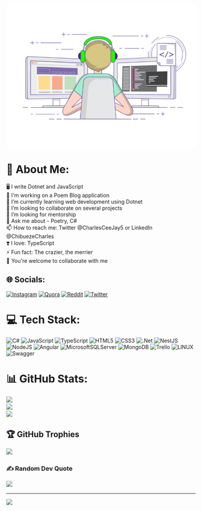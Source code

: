 ![Alt text](image.gif "Title")
# 💫 About Me:
🖥️ I write Dotnet and JavaScript<br>🔭 I'm working on a Poem Blog application<br>🌱 I’m currently learning web development using Dotnet<br>👯 I’m looking to collaborate on several projects<br>🤔 I’m looking for mentorship<br>💬 Ask me about - Poetry, C#<br>📫 How to reach me: Twitter @CharlesCeeJay5 or LinkedIn @ChibuezeCharles<br>❣️ I love: TypeScript<br>⚡ Fun fact: The crazier, the merrier<br>🤗 You're welcome to collaborate with me


## 🌐 Socials:
[![Instagram](https://img.shields.io/badge/Instagram-%23E4405F.svg?logo=Instagram&logoColor=white)](https://instagram.com/admiral_cee) [![Quora](https://img.shields.io/badge/Quora-%23B92B27.svg?logo=Quora&logoColor=white)](https://quora.com/profile/Charles-Jay-15) [![Reddit](https://img.shields.io/badge/Reddit-%23FF4500.svg?logo=Reddit&logoColor=white)](https://reddit.com/user/DaGrimProgrammer) [![Twitter](https://img.shields.io/badge/Twitter-%231DA1F2.svg?logo=Twitter&logoColor=white)](https://twitter.com/CharlesCeeJay5) 

# 💻 Tech Stack:
![C#](https://img.shields.io/badge/c%23-%23239120.svg?style=plastic&logo=c-sharp&logoColor=white) ![JavaScript](https://img.shields.io/badge/javascript-%23323330.svg?style=plastic&logo=javascript&logoColor=%23F7DF1E) ![TypeScript](https://img.shields.io/badge/typescript-%23007ACC.svg?style=plastic&logo=typescript&logoColor=white) ![HTML5](https://img.shields.io/badge/html5-%23E34F26.svg?style=plastic&logo=html5&logoColor=white) ![CSS3](https://img.shields.io/badge/css3-%231572B6.svg?style=plastic&logo=css3&logoColor=white) ![.Net](https://img.shields.io/badge/.NET-5C2D91?style=plastic&logo=.net&logoColor=white) ![NestJS](https://img.shields.io/badge/nestjs-%23E0234E.svg?style=plastic&logo=nestjs&logoColor=white) ![NodeJS](https://img.shields.io/badge/node.js-6DA55F?style=plastic&logo=node.js&logoColor=white) ![Angular](https://img.shields.io/badge/angular-%23DD0031.svg?style=plastic&logo=angular&logoColor=white) ![MicrosoftSQLServer](https://img.shields.io/badge/Microsoft%20SQL%20Sever-CC2927?style=plastic&logo=microsoft%20sql%20server&logoColor=white) ![MongoDB](https://img.shields.io/badge/MongoDB-%234ea94b.svg?style=plastic&logo=mongodb&logoColor=white) ![Trello](https://img.shields.io/badge/Trello-%23026AA7.svg?style=plastic&logo=Trello&logoColor=white) ![LINUX](https://img.shields.io/badge/Linux-FCC624?style=plastic&logo=linux&logoColor=black) ![Swagger](https://img.shields.io/badge/-Swagger-%23Clojure?style=plastic&logo=swagger&logoColor=white)
# 📊 GitHub Stats:
![](https://github-readme-stats.vercel.app/api?username=Charles-04&theme=dark&hide_border=false&include_all_commits=true&count_private=true)<br/>
![](https://github-readme-streak-stats.herokuapp.com/?user=Charles-04&theme=dark&hide_border=false)<br/>
![](https://github-readme-stats.vercel.app/api/top-langs/?username=Charles-04&theme=dark&hide_border=false&include_all_commits=true&count_private=true&layout=compact)

## 🏆 GitHub Trophies
![](https://github-profile-trophy.vercel.app/?username=Charles-04&theme=radical&no-frame=false&no-bg=false&margin-w=4)

### ✍️ Random Dev Quote
![](https://quotes-github-readme.vercel.app/api?type=horizontal&theme=radical)

---
[![](https://visitcount.itsvg.in/api?id=Charles-04&icon=7&color=8)](https://visitcount.itsvg.in)

<!-- Proudly created with GPRM ( https://gprm.itsvg.in ) -->
